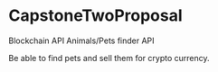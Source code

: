 # CapstoneTwoProposal
Blockchain API
Animals/Pets finder API

Be able to find pets and sell them for crypto currency. 